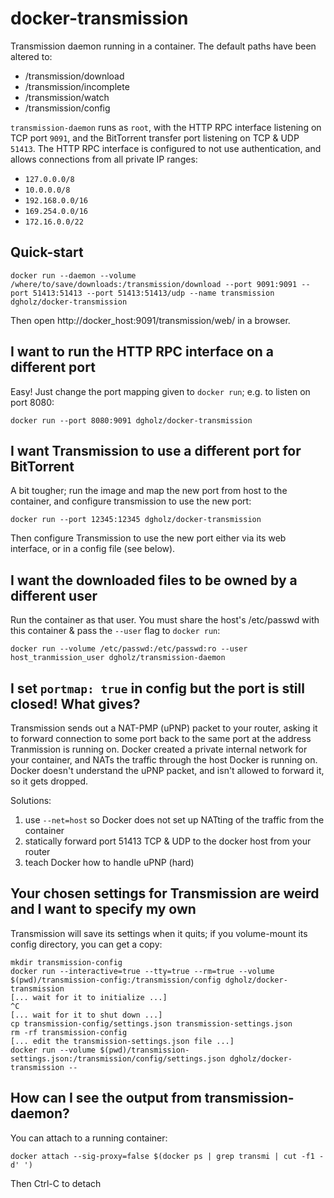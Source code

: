 docker-transmission
===================

Transmission daemon running in a container. The default paths have been altered to:

 * /transmission/download
 * /transmission/incomplete
 * /transmission/watch
 * /transmission/config

`transmission-daemon` runs as `root`, with the HTTP RPC interface listening on TCP port `9091`, and the BitTorrent transfer port listening on TCP & UDP `51413`. The HTTP RPC interface is configured to not use authentication, and allows connections from all private IP ranges:

 * `127.0.0.0/8`
 * `10.0.0.0/8`
 * `192.168.0.0/16`
 * `169.254.0.0/16`
 * `172.16.0.0/22`

Quick-start
-----------

    docker run --daemon --volume /where/to/save/downloads:/transmission/download --port 9091:9091 --port 51413:51413 --port 51413:51413/udp --name transmission dgholz/docker-transmission

Then open http://docker_host:9091/transmission/web/ in a browser.

I want to run the HTTP RPC interface on a different port
--------------------------------------------------------

Easy! Just change the port mapping given to `docker run`; e.g. to listen on port 8080:

    docker run --port 8080:9091 dgholz/docker-transmission

I want Transmission to use a different port for BitTorrent
----------------------------------------------------------

A bit tougher; run the image and map the new port from host to the container, and configure transmission to use the new port:

    docker run --port 12345:12345 dgholz/docker-transmission

Then configure Transmission to use the new port either via its web interface, or in a config file (see below).

I want the downloaded files to be owned by a different user
-----------------------------------------------------------

Run the container as that user. You must share the host's /etc/passwd with this container & pass the `--user` flag to `docker run`:

    docker run --volume /etc/passwd:/etc/passwd:ro --user host_tranmission_user dgholz/transmission-daemon

I set `portmap: true` in config but the port is still closed! What gives?
-------------------------------------------------------------------------

Transmission sends out a NAT-PMP (uPNP) packet to your router, asking it to forward connection to some port back to the same port at the address Tranmission is running on. Docker created a private internal network for your container, and NATs the traffic through the host Docker is running on. Docker doesn't understand the uPNP packet, and isn't allowed to forward it, so it gets dropped.

Solutions:

  1. use `--net=host` so Docker does not set up NATting of the traffic from the container
  1. statically forward port 51413 TCP & UDP to the docker host from your router
  1. teach Docker how to handle uPNP (hard)

Your chosen settings for Transmission are weird and I want to specify my own
---------------------------------------------------------------------------

Transmission will save its settings when it quits; if you volume-mount its config directory, you can get a copy:

    mkdir transmission-config
    docker run --interactive=true --tty=true --rm=true --volume $(pwd)/transmission-config:/transmission/config dgholz/docker-transmission
    [... wait for it to initialize ...]
    ^C
    [... wait for it to shut down ...]
    cp transmission-config/settings.json transmission-settings.json
    rm -rf transmission-config
    [... edit the transmission-settings.json file ...]
    docker run --volume $(pwd)/transmission-settings.json:/transmission/config/settings.json dgholz/docker-transmission --

How can I see the output from transmission-daemon?
--------------------------------------------------

You can attach to a running container:

    docker attach --sig-proxy=false $(docker ps | grep transmi | cut -f1 -d' ')

Then Ctrl-C to detach
